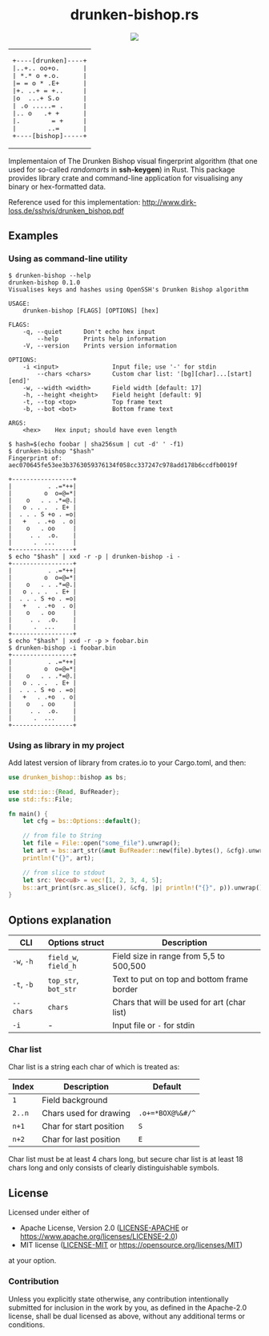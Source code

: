 <div align="center">
<h1>drunken-bishop.rs</h1>

<a href="https://travis-ci.org/AbsurdlySuspicious/drunken-bishop.rs"><img src="https://travis-ci.org/AbsurdlySuspicious/drunken-bishop.rs.svg?branch=master"></a>
<!--badges-->

<table><tr><td><pre>
+----[drunken]----+
|..+.. oo+o.      |
| *.* o +.o.      |
|= = o * .E+      |
|+. ..+ = +..     |
|o  ...+ S.o      |
| .o .....= .     |
|.. o   .+ +      |
|.        = +     |
|        ..=      |
+----[bishop]-----+
</pre></td></tr></table>
</div>

Implementaion of The Drunken Bishop visual fingerprint algorithm
(that one used for so-called *randomarts* in **ssh-keygen**) in Rust.
This package provides library crate and command-line application for visualising any binary or hex-formatted data.

Reference used for this implementation:
http://www.dirk-loss.de/sshvis/drunken_bishop.pdf

## Examples

### Using as command-line utility

```
$ drunken-bishop --help
drunken-bishop 0.1.0
Visualises keys and hashes using OpenSSH's Drunken Bishop algorithm

USAGE:
    drunken-bishop [FLAGS] [OPTIONS] [hex]

FLAGS:
    -q, --quiet      Don't echo hex input
        --help       Prints help information
    -V, --version    Prints version information

OPTIONS:
    -i <input>               Input file; use '-' for stdin
        --chars <chars>      Custom char list: '[bg][char]...[start][end]'
    -w, --width <width>      Field width [default: 17]
    -h, --height <height>    Field height [default: 9]
    -t, --top <top>          Top frame text
    -b, --bot <bot>          Bottom frame text

ARGS:
    <hex>    Hex input; should have even length

$ hash=$(echo foobar | sha256sum | cut -d' ' -f1)
$ drunken-bishop "$hash"
Fingerprint of:
aec070645fe53ee3b3763059376134f058cc337247c978add178b6ccdfb0019f

+-----------------+
|          . .=*++|
|         o  o=@=*|
|    o   . . .*=@.|
|   o . . .  . E+ |
|  . . . S +o . =o|
|   +   . .+o  . o|
|    o   . oo     |
|     . .  .o.    |
|      .  ...     |
+-----------------+
$ echo "$hash" | xxd -r -p | drunken-bishop -i -
+-----------------+
|          . .=*++|
|         o  o=@=*|
|    o   . . .*=@.|
|   o . . .  . E+ |
|  . . . S +o . =o|
|   +   . .+o  . o|
|    o   . oo     |
|     . .  .o.    |
|      .  ...     |
+-----------------+
$ echo "$hash" | xxd -r -p > foobar.bin
$ drunken-bishop -i foobar.bin
+-----------------+
|          . .=*++|
|         o  o=@=*|
|    o   . . .*=@.|
|   o . . .  . E+ |
|  . . . S +o . =o|
|   +   . .+o  . o|
|    o   . oo     |
|     . .  .o.    |
|      .  ...     |
+-----------------+

```

### Using as library in my project

Add latest version of library from crates.io to your Cargo.toml, and then:

```rust
use drunken_bishop::bishop as bs;

use std::io::{Read, BufReader};
use std::fs::File;

fn main() {
    let cfg = bs::Options::default();

    // from file to String
    let file = File::open("some_file").unwrap();
    let art = bs::art_str(&mut BufReader::new(file).bytes(), &cfg).unwrap();
    println!("{}", art);

    // from slice to stdout
    let src: Vec<u8> = vec![1, 2, 3, 4, 5];
    bs::art_print(src.as_slice(), &cfg, |p| println!("{}", p)).unwrap();
}

```

## Options explanation

CLI        | Options struct       | Description                                 |
-----------|----------------------|---------------------------------------------|
`-w`, `-h` | `field_w`, `field_h` | Field size in range from 5,5 to 500,500     |
`-t`, `-b` | `top_str`, `bot_str` | Text to put on top and bottom frame border  |
`--chars`  | `chars`              | Chars that will be used for art (char list) |
`-i`       | -                    | Input file or `-` for stdin                 |

### Char list

Char list is a string each char of which is treated as:

Index  | Description             | Default          |
-------|-------------------------|------------------|
`1`    | Field background        | ` `              |
`2..n` | Chars used for drawing  | `.o+=*BOX@%&#/^` |
`n+1`  | Char for start position | `S`              |
`n+2`  | Char for last position  | `E`              |

Char list must be at least 4 chars long,
but secure char list is at least 18 chars long
and only consists of clearly distinguishable symbols.

## License

Licensed under either of

- Apache License, Version 2.0 ([LICENSE-APACHE](LICENSE-APACHE) or <https://www.apache.org/licenses/LICENSE-2.0>)
- MIT license ([LICENSE-MIT](LICENSE-MIT) or <https://opensource.org/licenses/MIT>)

at your option.

### Contribution

Unless you explicitly state otherwise, any contribution intentionally submitted
for inclusion in the work by you, as defined in the Apache-2.0 license, shall be
dual licensed as above, without any additional terms or conditions.

